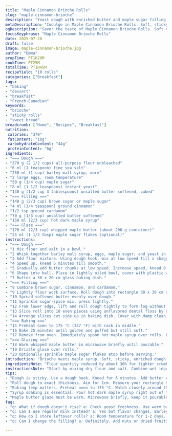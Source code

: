 ```yaml
---
title: "Maple Cinnamon Brioche Rolls"
slug: "maple-cinnamon-brioche"
description: "Yeast dough with enriched butter and maple sugar filling. Rolled, sliced, proofed, baked, then soaked in a hot dark maple syrup drizzle. Finished with creamy maple butter glaze and optional crunchy maple flakes. Barley malt syrup replaces milk for subtle depth. Cardamom adds twist to cinnamon filling. Makes 10 rolls. Proofing times adjusted slightly for warmer room. Baking time shortened by a few minutes to keep rolls soft. Sweet and sticky, with complex maple flavor layers."
metaDescription: "Indulge in Maple Cinnamon Brioche Rolls. Soft, sticky dough with maple sugar filling. Rich, sweet, and aromatic. Perfect for special occasions."
ogDescription: "Savor the taste of Maple Cinnamon Brioche Rolls. Soft dough, rich filling, and creamy glaze. Perfect for a cozy brunch or dessert."
focusKeyphrase: "Maple Cinnamon Brioche Rolls"
date: 2025-07-20
draft: false
image: maple-cinnamon-brioche.jpg
author: "Emma"
prepTime: PT1H20M
cookTime: PT25M
totalTime: PT1H45M
recipeYield: "10 rolls"
categories: ["Breakfast"]
tags:
- "baking"
- "dessert"
- "breakfast"
- "French-Canadian"
keywords:
- "brioche"
- "sticky rolls"
- "sweet bread"
breadcrumb: ["Home", "Recipes", "Breakfast"]
nutrition: 
 calories: "370"
 fatContent: "18g"
 carbohydrateContent: "44g"
 proteinContent: "6g"
ingredients:
- "=== Dough ==="
- "370 g (2 1/2 cups) all-purpose flour unbleached"
- "6 ml (1 teaspoon) fine sea salt"
- "250 ml (1 cup) barley malt syrup, warm"
- "2 large eggs, room temperature"
- "50 g (1/4 cup) maple sugar"
- "8 ml (1 1/2 teaspoons) instant yeast"
- "130 g (1/2 cup 3 tablespoons) unsalted butter softened, cubed"
- "=== Filling ==="
- "140 g (2/3 cup) brown sugar or maple sugar"
- "4 ml (3/4 teaspoon) ground cinnamon"
- "1/2 tsp ground cardamom"
- "70 g (1/3 cup) unsalted butter softened"
- "150 ml (2/3 cup) hot dark maple syrup"
- "=== Glaze ==="
- "170 ml (2/3 cup) whipped maple butter (about 200 g container)"
- "25 ml (1 1/2 tbsp) maple sugar flakes (optional)"
instructions:
- "=== Dough ==="
- "1 Mix flour and salt in a bowl."
- "2 Whisk together barley malt syrup, eggs, maple sugar, and yeast in mixer bowl."
- "3 Add flour mixture. Using dough hook, mix at low speed till a shaggy dough forms."
- "4 Speed up, knead 6 minutes till smooth."
- "5 Gradually add butter chunks at low speed. Increase speed, knead 8 minutes. Dough stays sticky."
- "6 Shape into ball. Place in lightly oiled bowl, cover with plastic wrap. Proof in warm, humid spot for 110 minutes or till doubled."
- "7 Butter a 30 x 20 cm glass baking dish."
- "=== Filling ==="
- "8 Combine brown sugar, cinnamon, and cardamom."
- "9 Lightly flour work surface. Roll dough into rectangle 30 x 30 cm and 1 cm thick."
- "10 Spread softened butter evenly over dough."
- "11 Sprinkle sugar-spice mix, press lightly."
- "12 From lower edge, lift and roll dough tightly to form log without squeezing filling."
- "13 Slice roll into 10 even pieces using unflavored dental floss by sliding under and pulling taut."
- "14 Arrange slices cut side up in baking dish. Cover with damp clean towel or plastic wrap. Proof 50 minutes until puffy."
- "=== Baking ==="
- "15 Preheat oven to 175 °C (347 °F) with rack in middle."
- "16 Bake 25 minutes until golden and puffed but still soft."
- "17 Remove from oven. Immediately spoon hot maple syrup over rolls. Let rest on rack 50 minutes to absorb and cool."
- "=== Glazing ==="
- "18 Warm whipped maple butter in microwave briefly until pourable."
- "19 Drizzle glaze over rolls."
- "20 Optionally sprinkle maple sugar flakes atop before serving."
introduction: "Brioche meets maple syrup. Soft, sticky, enriched dough folded with butter and a twist of cardamom in the cinnamon filling. Malt syrup replaces milk to give a mild earthy undertone. Cuts into ten neat pieces instead of a dozen for a bit more heft per roll. The hot maple syrup bath just as they come out of the oven soaks into every crease, leaving sticky pockets of dark sweetness. A shot of maple butter glaze on top. Optional maple flakes for crunch slivers. Creamy, sweet, spicy with layers of maple complexity. Proofing and baking times cut slightly. All about that balance—soft crumb, sticky swirl, tender crust."
ingredientsNote: "Flour quantity reduced by about 30% for tighter crumb but still tender. Swapping out milk for barley malt syrup changes flavor profile to malted sweetness and enriches dough naturally—adds chewiness and a subtle umami hint. Maple sugar used in dough instead of granulated sugar to deepen flavor. Filling switches brown sugar to partial maple sugar and adds cardamom beyond the cinnamon for aromatic interest. Butter amounts trimmed moderately to balance dough hydration; still enough fat to keep tenderness. Syrup for soaking now a dark robust maple syrup; hot to absorb fast. Glaze uses whipped maple butter container slightly less volume and maple flakes added as a texture element, optional but recommended."
instructionsNote: "Start by mixing dry flour and salt. Combine wet ingredients including barley malt syrup replacing milk for more malt flavor. Yeast incorporates with warm syrup and eggs for better activation. Knead first at low speed, then increase for smoothness. Gradually add soft butter while kneading to get that enriched dough but sticky. First proof longer, warmer, and humid—110 minutes—to allow good volume. Roll dough thin and square for neat spirals. Butter layer then sprinkle sugar-spice mix, slight press ensures filling sticks without squashing dough. Rolling from edge, tight but gentle. Slice roll with dental floss for clean edges, prevents squashing compared with knife. Proof slices more modest time to puff but avoid overproofing. Bake a few minutes less than original to keep softness intact, golden but tender crust. Pour hot dark maple syrup immediately after baking; resting on rack lets syrup soak without sogginess. Glaze warmed just enough to drizzle evenly. Maple flakes sprinkled directly add contrasting crunch to soft sticky rolls. Serve warm or room temp."
tips:
- "Dough is sticky. Use a dough hook. Knead for 6 minutes. Add butter cubes on low. Then speed up. Knead till there’s smoothness. Don’t rush this part. The right texture is key. Warm, humid spot for proofing."
- "Roll dough to exact thickness. Aim for 1cm. Measure your rectangle size too. Press filling lightly. This keeps it from spilling out later. Rolling tight means better swirls. Use dental floss for clean cuts."
- "Baking temp matters. Preheat oven to 175 °C. Watch closely around 25 minutes. You want golden tops. Not too crunchy. Soft, tender rolls are the goal. Less baking time keeps them gooey."
- "Syrup soaking is essential. Pour hot dark maple syrup right out of the oven. It absorbs quickly. Rest them for 50 minutes. This is when they get sticky, sweet goodness. It’s a must-do step for flavor."
- "Maple butter glaze must be warm. Microwave briefly, keep it pourable. Drizzle generously. Optional maple flakes add nice crunch. But they also make rolls fancy. Texture contrast is key for enjoyment."
faq:
- "q: What if dough doesn't rise? a: Check yeast freshness. Use warm barley malt syrup. Too cold will stall it. Proof longer if kitchen is cold. Patience is vital for yeast."
- "q: Can I use regular milk instead? a: Yes but flavor changes. Barley malt adds depth. Milk is neutral. You lose some richness. Stick to malt for best results."
- "q: How do I store leftover rolls? a: Room temperature for 1-2 days. Wrap tightly. Refrigerate for longer but will dry out. You can freeze, though. Just warm them before serving."
- "q: Can I change the filling? a: Definitely. Add nuts or dried fruits. Try chocolate chips too. Adjust sweetness based on changes. Just keep those sticky elements."

---
```


